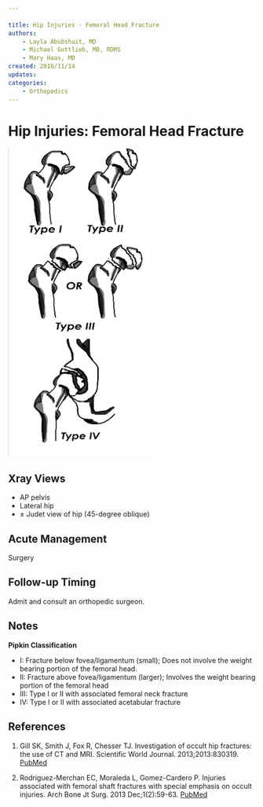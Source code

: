 ```yaml
---

title: Hip Injuries - Femoral Head Fracture
authors:
    - Layla Abubshait, MD
    - Michael Gottlieb, MD, RDMS
    - Mary Haas, MD
created: 2016/11/14
updates:
categories:
    - Orthopedics
---
```


# Hip Injuries: Femoral Head Fracture

![Types 1 to 4 femoral head fracture drawings](image-1.png)

## Xray Views

- AP pelvis
- Lateral hip
- ± Judet view of hip (45-degree oblique)

## Acute Management

Surgery

## Follow-up Timing

Admit and consult an orthopedic surgeon.

## Notes

**Pipkin Classification**

- I: Fracture below fovea/ligamentum (small); Does not involve the weight bearing portion of the femoral head.
- II: Fracture above fovea/ligamentum (larger); Involves the weight bearing portion of the femoral head 
- III: Type I or II with associated femoral neck fracture
- IV: Type I or II with associated acetabular fracture

## References

1. Gill SK, Smith J, Fox R, Chesser TJ. Investigation of occult hip fractures: the use of CT and MRI. Scientific World Journal. 2013;2013:830319. [PubMed](https://www.ncbi.nlm.nih.gov/pubmed/?term=23476147)

2. Rodriguez-Merchan EC, Moraleda L, Gomez-Cardero P. Injuries associated with femoral shaft fractures with special emphasis on occult injuries. Arch Bone Jt Surg. 2013 Dec;1(2):59-63. [PubMed](https://www.ncbi.nlm.nih.gov/pubmed/?term=25207289)
